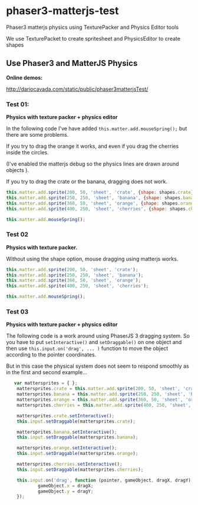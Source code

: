 # phaser3-matterjs-test
Phaser3 matterjs physics using TexturePacker and Physics Editor tools

We use TexturePacket to create spritesheet and PhysicsEditor to create shapes

## Use Phaser3 and MatterJS Physics

**Online demos:**

http://dariocavada.com/static/public/phaser3matterjsTest/

### Test 01: 
**Physics with texture packer + physics editor**

In the following code I've have added `this.matter.add.mouseSpring();`
but there are some problems. 

If you try to drag the orange it works, and even if you drag the cherries inside the circles.

(I've enabled the matterjs debug so the physics lines are drawn around objects ).

If you try to drag the crate or the banana, dragging does not work.

```javascript
this.matter.add.sprite(200, 50, 'sheet', 'crate', {shape: shapes.crate});
this.matter.add.sprite(250, 250, 'sheet', 'banana', {shape: shapes.banana});
this.matter.add.sprite(360, 50, 'sheet', 'orange', {shape: shapes.orange});
this.matter.add.sprite(400, 250, 'sheet', 'cherries', {shape: shapes.cherries});

this.matter.add.mouseSpring();
```

### Test 02
**Physics with texture packer.**

Without using the shape option, mouse dragging using matterjs works.

```javascript
this.matter.add.sprite(200, 50, 'sheet', 'crate');
this.matter.add.sprite(250, 250, 'sheet', 'banana');
this.matter.add.sprite(360, 50, 'sheet', 'orange');
this.matter.add.sprite(400, 250, 'sheet', 'cherries');

this.matter.add.mouseSpring();
```

### Test 03
**Physics with texture packer + physics editor**

The following code is a work around using PhaserJS 3 dragging system.
So you have to put `setInteractive()` and `setDraggable()` on one object and then use `this.input.on('drag', ... )` function to move the object according to the pointer coordinates. 

But in this case the physical system does not seem to respond smoothly as in the first and second example...

```javascript
   var mattersprites = { };
    mattersprites.crate = this.matter.add.sprite(200, 50, 'sheet', 'crate', {shape: shapes.crate});
    mattersprites.banana = this.matter.add.sprite(250, 250, 'sheet', 'banana', {shape: shapes.banana});
    mattersprites.orange = this.matter.add.sprite(360, 50, 'sheet', 'orange', {shape: shapes.orange});
    mattersprites.cherries = this.matter.add.sprite(400, 250, 'sheet', 'cherries', {shape: shapes.cherries});

    mattersprites.crate.setInteractive();
    this.input.setDraggable(mattersprites.crate);

    mattersprites.banana.setInteractive();
    this.input.setDraggable(mattersprites.banana);

    mattersprites.orange.setInteractive();
    this.input.setDraggable(mattersprites.orange);

    mattersprites.cherries.setInteractive();
    this.input.setDraggable(mattersprites.cherries);

    this.input.on('drag', function (pointer, gameObject, dragX, dragY) {
            gameObject.x = dragX;
            gameObject.y = dragY;
    });
```
